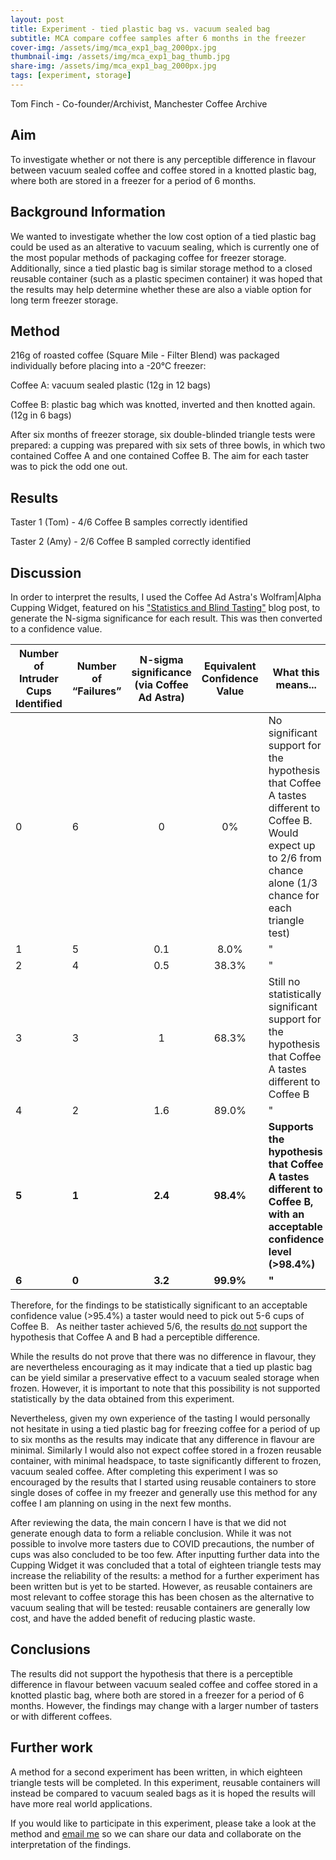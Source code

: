 ```yaml
---
layout: post
title: Experiment - tied plastic bag vs. vacuum sealed bag
subtitle: MCA compare coffee samples after 6 months in the freezer
cover-img: /assets/img/mca_exp1_bag_2000px.jpg
thumbnail-img: /assets/img/mca_exp1_bag_thumb.jpg
share-img: /assets/img/mca_exp1_bag_2000px.jpg
tags: [experiment, storage]
---
```


 Tom Finch - Co-founder/Archivist, Manchester Coffee Archive


## Aim

To investigate whether or not there is any perceptible difference in flavour between vacuum sealed coffee and coffee stored in a knotted plastic bag, where both are stored in a freezer for a period of 6 months. 



## Background Information

We wanted to investigate whether the low cost option of a tied plastic bag could be used as an alterative to vacuum sealing, which is currently one of the most popular methods of packaging coffee for freezer storage. Additionally, since a tied plastic bag is similar storage method to a closed reusable container (such as a plastic specimen container) it was hoped that the results may help determine whether these are also a viable option for long term freezer storage.



## Method

216g of roasted coffee (Square Mile - Filter Blend) was packaged individually before placing into a -20°C freezer:

Coffee A: vacuum sealed plastic (12g in 12 bags)

Coffee B: plastic bag which was knotted, inverted and then knotted again. (12g in 6 bags)

After six months of freezer storage, six double-blinded triangle tests were prepared: a cupping was prepared with six sets of three bowls, in which two contained Coffee A and one contained Coffee B. The aim for each taster was to pick the odd one out.



## Results

Taster 1 (Tom) - 4/6 Coffee B samples correctly identified

Taster 2 (Amy) - 2/6 Coffee B sampled correctly identified



## Discussion

In order to interpret the results, I used the Coffee Ad Astra's Wolfram|Alpha Cupping Widget, featured on his ["Statistics and Blind Tasting"](https://coffeeadastra.com/2019/01/17/statistics-and-blind-tasting/) blog post, to generate the N-sigma significance for each result. This was then converted to a confidence value.


| **Number of  Intruder Cups Identified** | **Number of  “Failures”** | **N-sigma  significance (via Coffee Ad Astra)** | **Equivalent  Confidence Value** | **What this  means...**                                      |
| --------------------------------------- | ------------------------- | :---------------------------------------------: | :------------------------------: | ------------------------------------------------------------ |
| 0                                       | 6                         |                        0                        |                0%                | No significant support for  the hypothesis that Coffee A tastes different to Coffee B. Would expect up to  2/6 from chance alone (1/3 chance for each triangle test) |
| 1                                       | 5                         |                       0.1                       |               8.0%               | "                                                            |
| 2                                       | 4                         |                       0.5                       |              38.3%               | "                                                            |
| 3                                       | 3                         |                        1                        |              68.3%               | Still no statistically significant support for the hypothesis that Coffee A tastes different to  Coffee B |
| 4                                       | 2                         |                       1.6                       |              89.0%               | "                                                            |
| **5**                                   | **1**                     |                     **2.4**                     |            **98.4%**             | **Supports  the hypothesis that Coffee A tastes different to Coffee B, with an acceptable  confidence level (>98.4%)** |
| **6**                                   | **0**                     |                     **3.2**                     |            **99.9%**             | **"**                                                        |

Therefore, for the findings to be statistically significant to an acceptable confidence value (>95.4%) a taster would need to pick out 5-6 cups of Coffee B. ⁠
⁠
As neither taster achieved 5/6, the results <u>do not</u> support the hypothesis that Coffee A and B had a perceptible difference.

While the results do not prove that there was no difference in flavour, they are nevertheless encouraging as it may indicate that a tied up plastic bag can be yield similar a preservative effect to a vacuum sealed storage when frozen. However, it is important to note that this possibility is not supported statistically by the data obtained from this experiment. 

Nevertheless, given my own experience of the tasting I would personally not hesitate in using a tied plastic bag for freezing coffee for a period of up to six months as the results may indicate that any difference in flavour are minimal. Similarly I would also not expect coffee stored in a frozen reusable container, with minimal headspace, to taste significantly different to frozen, vacuum sealed coffee. After completing this experiment I was so encouraged by the results that I started using reusable containers to store single doses of coffee in my freezer and generally use this method for any coffee I am planning on using in the next few months.

After reviewing the data, the main concern I have is that we did not generate enough data to form a reliable conclusion. While it was not possible to involve more tasters due to COVID precautions, the number of cups was also concluded to be too few. After inputting further data into the Cupping Widget it was concluded that a total of eighteen triangle tests may increase the reliability of the results: a method for a further experiment has been written but is yet to be started. However, as reusable containers are most relevant to coffee storage this has been chosen as the alternative to vacuum sealing that will be tested: reusable containers are generally low cost, and have the added benefit of reducing plastic waste.



## Conclusions

The results did not support the hypothesis that there is a perceptible difference in flavour between vacuum sealed coffee and coffee stored in a knotted plastic bag, where both are stored in a freezer for a period of 6 months. However, the findings may change with a larger number of tasters or with different coffees.



## Further work

A method for a second experiment has been written, in which eighteen triangle tests will be completed. In this experiment, reusable containers will instead be compared to vacuum sealed bags as it is hoped the results will have more real world applications.

If you would like to participate in this experiment, please take a look at the method and [email me](mailto:tom@manchestercoffeearchive.com) so we can share our data and collaborate on the interpretation of the findings.

